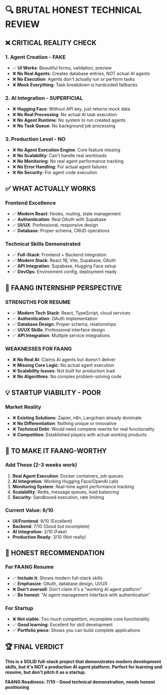 # 🔍 **BRUTAL HONEST TECHNICAL REVIEW**

## ❌ **CRITICAL REALITY CHECK**

### **1. Agent Creation - FAKE**
- ✅ **UI Works**: Beautiful forms, validation, preview
- ❌ **No Real Agents**: Creates database entries, NOT actual AI agents
- ❌ **No Execution**: Agents don't actually run or perform tasks
- ❌ **Mock Everything**: Task breakdown is hardcoded fallbacks

### **2. AI Integration - SUPERFICIAL**
- ❌ **Hugging Face**: Without API key, just returns mock data
- ❌ **No Real Processing**: No actual AI task execution
- ❌ **No Agent Runtime**: No system to run created agents
- ❌ **No Task Queue**: No background job processing

### **3. Production Level - NO**
- ❌ **No Agent Execution Engine**: Core feature missing
- ❌ **No Scalability**: Can't handle real workloads
- ❌ **No Monitoring**: No real agent performance tracking
- ❌ **No Error Handling**: For actual agent failures
- ❌ **No Security**: For agent code execution

## ✅ **WHAT ACTUALLY WORKS**

### **Frontend Excellence**
- ✅ **Modern React**: Hooks, routing, state management
- ✅ **Authentication**: Real OAuth with Supabase
- ✅ **UI/UX**: Professional, responsive design
- ✅ **Database**: Proper schema, CRUD operations

### **Technical Skills Demonstrated**
- ✅ **Full-Stack**: Frontend + Backend integration
- ✅ **Modern Stack**: React 18, Vite, Supabase, OAuth
- ✅ **API Integration**: Supabase, Hugging Face setup
- ✅ **DevOps**: Environment config, deployment ready

## 🎯 **FAANG INTERNSHIP PERSPECTIVE**

### **STRENGTHS FOR RESUME**
- ✅ **Modern Tech Stack**: React, TypeScript, cloud services
- ✅ **Authentication**: OAuth implementation
- ✅ **Database Design**: Proper schema, relationships
- ✅ **UI/UX Skills**: Professional interface design
- ✅ **API Integration**: Multiple service integrations

### **WEAKNESSES FOR FAANG**
- ❌ **No Real AI**: Claims AI agents but doesn't deliver
- ❌ **Missing Core Logic**: No actual agent execution
- ❌ **Scalability Issues**: Not built for production load
- ❌ **No Algorithms**: No complex problem-solving code

## 💡 **STARTUP VIABILITY - POOR**

### **Market Reality**
- ❌ **Existing Solutions**: Zapier, n8n, Langchain already dominate
- ❌ **No Differentiation**: Nothing unique or innovative
- ❌ **Technical Debt**: Would need complete rewrite for real functionality
- ❌ **Competition**: Established players with actual working products

## 🔧 **TO MAKE IT FAANG-WORTHY**

### **Add These (2-3 weeks work)**
1. **Real Agent Execution**: Docker containers, job queues
2. **AI Integration**: Working Hugging Face/OpenAI calls
3. **Monitoring System**: Real-time agent performance tracking
4. **Scalability**: Redis, message queues, load balancing
5. **Security**: Sandboxed execution, rate limiting

### **Current Value: 6/10**
- **UI/Frontend**: 9/10 (Excellent)
- **Backend**: 7/10 (Good but incomplete)
- **AI Integration**: 2/10 (Fake)
- **Production Ready**: 3/10 (Not really)

## 🎯 **HONEST RECOMMENDATION**

### **For FAANG Resume**
- ✅ **Include it**: Shows modern full-stack skills
- ✅ **Emphasize**: OAuth, database design, UI/UX
- ❌ **Don't oversell**: Don't claim it's a "working AI agent platform"
- ✅ **Be honest**: "AI agent management interface with authentication"

### **For Startup**
- ❌ **Not viable**: Too much competition, incomplete core functionality
- ✅ **Good learning**: Excellent for skill development
- ✅ **Portfolio piece**: Shows you can build complete applications

## 🏆 **FINAL VERDICT**

**This is a SOLID full-stack project that demonstrates modern development skills, but it's NOT a production AI agent platform. Perfect for learning and resume, but don't pitch it as a startup.**

**FAANG Readiness: 7/10 - Good technical demonstration, needs honest positioning**